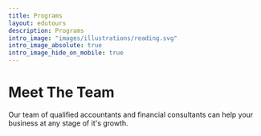 ```yaml
---
title: Programs
layout: edutours
description: Programs
intro_image: "images/illustrations/reading.svg"
intro_image_absolute: true
intro_image_hide_on_mobile: true
---
```


# Meet The Team

Our team of qualified accountants and financial consultants can help your business at any stage of it's growth.
